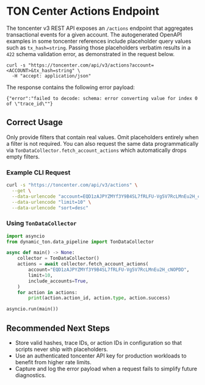 # TON Center Actions Endpoint

The toncenter v3 REST API exposes an `/actions` endpoint that aggregates
transactional events for a given account. The autogenerated OpenAPI examples in
some toncenter references include placeholder query values such as
`tx_hash=string`. Passing those placeholders verbatim results in a `422` schema
validation error, as demonstrated in the request below.

```
curl -s "https://toncenter.com/api/v3/actions?account=<ACCOUNT>&tx_hash=string" \
  -H "accept: application/json"
```

The response contains the following error payload:

```
{"error":"failed to decode: schema: error converting value for index 0 of \"trace_id\""}
```

## Correct Usage

Only provide filters that contain real values. Omit placeholders entirely when a
filter is not required. You can also request the same data programmatically via
`TonDataCollector.fetch_account_actions` which automatically drops empty
filters.

### Example CLI Request

```bash
curl -s "https://toncenter.com/api/v3/actions" \
  --get \
  --data-urlencode "account=EQD1zAJPYZMYf3Y9B4SL7fRLFU-Vg5V7RcLMnEu2H_cNOPDD" \
  --data-urlencode "limit=10" \
  --data-urlencode "sort=desc"
```

### Using `TonDataCollector`

```python
import asyncio
from dynamic_ton.data_pipeline import TonDataCollector

async def main() -> None:
    collector = TonDataCollector()
    actions = await collector.fetch_account_actions(
        account="EQD1zAJPYZMYf3Y9B4SL7fRLFU-Vg5V7RcLMnEu2H_cNOPDD",
        limit=10,
        include_accounts=True,
    )
    for action in actions:
        print(action.action_id, action.type, action.success)

asyncio.run(main())
```

## Recommended Next Steps

- Store valid hashes, trace IDs, or action IDs in configuration so that scripts
  never ship with placeholders.
- Use an authenticated toncenter API key for production workloads to benefit
  from higher rate limits.
- Capture and log the error payload when a request fails to simplify future
  diagnostics.
